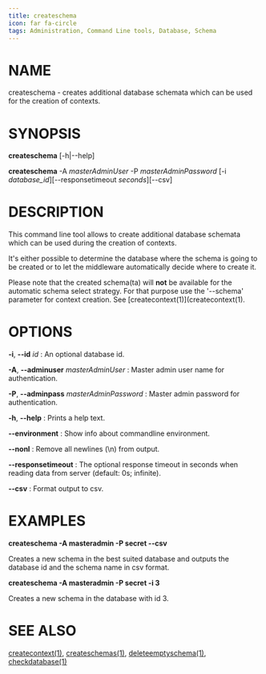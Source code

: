```yaml
---
title: createschema
icon: far fa-circle
tags: Administration, Command Line tools, Database, Schema
---
```


# NAME

createschema - creates additional database schemata which can be used for the creation of contexts.


# SYNOPSIS

**createschema** [-h|--help]

**createschema** -A *masterAdminUser* -P *masterAdminPassword* [-i *database_id*][--responsetimeout *seconds*][--csv]


# DESCRIPTION

This command line tool allows to create additional database schemata which can be used
during the creation of contexts.

It's either possible to determine the database where the schema is going to be created or to let the middleware automatically decide where to create it.

Please note that the created schema(ta) will **not** be available for the automatic schema
select strategy. For that purpose use the '--schema' parameter for context creation. See [createcontext(1)](createcontext(1).

# OPTIONS

**-i**, **--id** *id*
: An optional database id.

**-A**, **--adminuser** *masterAdminUser*
: Master admin user name for authentication.

**-P**, **--adminpass** *masterAdminPassword*
: Master admin password for authentication.

**-h**, **--help**
: Prints a help text.

**--environment**
: Show info about commandline environment.

**--nonl**
: Remove all newlines (\\n) from output.

**--responsetimeout**
: The optional response timeout in seconds when reading data from server (default: 0s; infinite).

**--csv**
: Format output to csv.


# EXAMPLES

**createschema -A masteradmin -P secret --csv**

Creates a new schema in the best suited database and outputs the database id and the schema name in csv format.


**createschema -A masteradmin -P secret -i 3**

Creates a new schema in the database with id 3.

# SEE ALSO

[createcontext(1)](createcontext), [createschemas(1)](createschemas), [deleteemptyschema(1)](deleteemptyschema), [checkdatabase(1)](checkdatabase)
